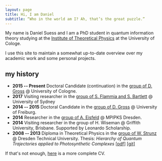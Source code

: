 ```yaml
---
layout: page
title: Hi, I am Daniel
subtitle: “Who in the world am I? Ah, that’s the great puzzle.”
---
```


My name is Daniel Suess and I am a PhD student in quantum information theory studying at the [Institute of Theoretical Physics](http://www.thp.uni-koeln.de) at the University of Cologe.

I use this site to maintain a somewhat up-to-date overview over my academic work and some personal projects.

## my history

- **2015 -- Present** Doctoral Candidate (continuation) in the [group of D. Gross](http://www.thp.uni-koeln.de/gross/) @ University of Cologne.
- **2017** Visiting researcher in the [group of S. Flammia and S. Bartlett](http://sydney.edu.au/science/physics/research/quantum/) @ University of Sydney
- **2014 -- 2015** Doctoral Candidate in the [group of D. Gross](https://www.qc.uni-freiburg.de) @ University of Freiburg.
- **2014** Researcher in the [group of A. Eisfeld](http://www.pks.mpg.de/~eisfeld/) @ MPIPKS Dresden.
- **2014** Visiting researcher in the group of H. Wiseman @ Griffith University, Brisbane. Supported by Leonardo Scholarship.
- **2008 -- 2013** Diploma in Theoretical Physics in the [group of W. Strunz](https://tu-dresden.de/die_tu_dresden/fakultaeten/fakultaet_mathematik_und_naturwissenschaften/fachrichtung_physik/itp/tp/mitglieder_dir/gruppe_html) @ Dresden Technical University. Thesis: _Hierarchy of Quantum Trajectories applied to Photosynthetic Complexes_ [[pdf]](https://github.com/dseuss/diploma-thesis/raw/master/thesis.pdf) [[git]](https://github.com/dseuss/diploma-thesis)

If that's not enough, [here](../files/cv.pdf) is a more complete CV.
